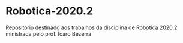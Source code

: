 # Robotica-2020.2
Repositório destinado aos trabalhos da disciplina de Robótica 2020.2 ministrada pelo prof. Ícaro Bezerra
